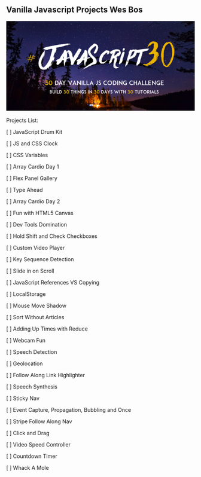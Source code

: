 ## Vanilla Javascript Projects Wes Bos

![screenshot](js30.png)

Projects List:

[ ] JavaScript Drum Kit

[ ] JS and CSS Clock

[ ] CSS Variables

[ ] Array Cardio Day 1

[ ] Flex Panel Gallery

[ ] Type Ahead

[ ] Array Cardio Day 2

[ ] Fun with HTML5 Canvas

[ ] Dev Tools Domination

[ ] Hold Shift and Check Checkboxes

[ ] Custom Video Player

[ ] Key Sequence Detection

[ ] Slide in on Scroll

[ ] JavaScript References VS Copying

[ ] LocalStorage

[ ] Mouse Move Shadow

[ ] Sort Without Articles

[ ] Adding Up Times with Reduce

[ ] Webcam Fun

[ ] Speech Detection

[ ] Geolocation

[ ] Follow Along Link Highlighter

[ ] Speech Synthesis

[ ] Sticky Nav

[ ] Event Capture, Propagation, Bubbling and Once

[ ] Stripe Follow Along Nav

[ ] Click and Drag

[ ] Video Speed Controller

[ ] Countdown Timer

[ ] Whack A Mole
